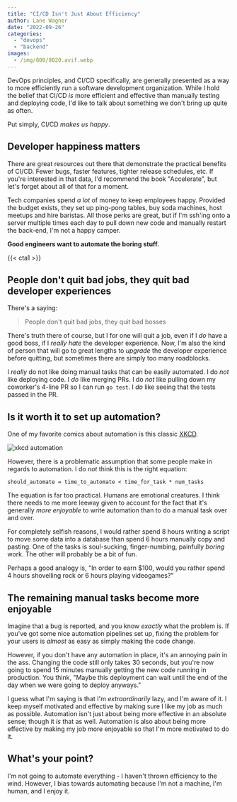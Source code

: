 ```yaml
---
title: "CI/CD Isn't Just About Efficiency"
author: Lane Wagner
date: "2022-09-26"
categories: 
  - "devops"
  - "backend"
images:
  - /img/800/8020.avif.webp
---
```


DevOps principles, and CI/CD specifically, are generally presented as a way to more efficiently run a software development organization. While I hold the belief that CI/CD *is* more efficient and effective than manually testing and deploying code, I'd like to talk about something we don't bring up quite as often.

Put simply, CI/CD *makes us happy*.

## Developer happiness matters

There are great resources out there that demonstrate the practical benefits of CI/CD. Fewer bugs, faster features, tighter release schedules, etc. If you're interested in that data, I'd recommend the book "Accelerate", but let's forget about all of that for a moment.

Tech companies spend *a lot* of money to keep employees happy. Provided the budget exists, they set up ping-pong tables, buy soda machines, host meetups and hire baristas. All those perks are great, but if I'm ssh'ing onto a server multiple times each day to pull down new code and manually restart the back-end, I'm not a happy camper.

**Good engineers want to automate the boring stuff.**

{{< cta1 >}}

## People don't quit bad jobs, they quit bad developer experiences

There's a saying:

> People don't quit bad jobs, they quit bad bosses

There's truth there of course, but I for one will quit a job, even if I *do* have a good boss, if I *really hate* the developer experience. Now, I'm also the kind of person that will go to great lengths to *upgrade* the developer experience before quitting, but sometimes there are simply too many roadblocks.

I *really* do not like doing manual tasks that can be easily automated. I do *not* like deploying code. I *do* like merging PRs. I do *not* like pulling down my coworker's 4-line PR so I can run `go test`. I *do* like seeing that the tests passed in the PR.

## Is it worth it to set up automation?

One of my favorite comics about automation is this classic [XKCD](https://xkcd.com/1319/).

![xkcd automation](https://imgs.xkcd.com/comics/automation_2x.png)

However, there is a problematic assumption that some people make in regards to automation. I do *not* think this is the right equation:

```
should_automate = time_to_automate < time_for_task * num_tasks
```

The equation is far too practical. Humans are emotional creatures. I think there needs to me more leeway given to account for the fact that it's generally *more enjoyable* to write automation than to do a manual task over and over.

For completely selfish reasons, I would rather spend 8 hours writing a script to move some data into a database than spend 6 hours manually copy and pasting. One of the tasks is soul-sucking, finger-numbing, painfully *boring* work. The other will probably be a bit of fun.

Perhaps a good analogy is, "In order to earn $100, would you rather spend 4 hours shovelling rock or 6 hours playing videogames?" 

## The remaining manual tasks become more enjoyable

Imagine that a bug is reported, and you know *exactly* what the problem is. If you've got some nice automation pipelines set up, fixing the problem for your users is *almost* as easy as simply making the code change.

However, if you don't have any automation in place, it's an annoying pain in the ass. Changing the code still only takes 30 seconds, but you're now going to spend 15 minutes manually getting the new code running in production. You think, "Maybe this deployment can wait until the end of the day when we were going to deploy anyways."

I guess what I'm saying is that I'm *extraordinarily* lazy, and I'm aware of it. I keep myself motivated and effective by making sure I like my job as much as possible. Automation isn't just about being more effective in an absolute sense; though it *is* that as well. Automation is also about being more effective by making my job more enjoyable so that I'm more motivated to do it.

## What's your point?

I'm not going to automate everything - I haven't thrown efficiency to the wind. However, I bias towards automating because I'm not a machine, I'm human, and I enjoy it.
